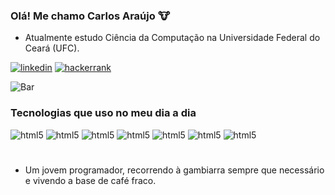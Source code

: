 ### Olá! Me chamo Carlos Araújo 🐮

* Atualmente estudo Ciência da Computação na Universidade Federal do Ceará (UFC).

[![linkedin](https://img.shields.io/badge/LinkedIn-0077B5?style=for-the-badge&logo=linkedin&logoColor=white)](https://www.linkedin.com/in/carlos-ara%C3%BAjo-46a35a272/)
[![hackerrank](https://img.shields.io/badge/-Hackerrank-2EC866?style=for-the-badge&logo=HackerRank&logoColor=white)](https://www.hackerrank.com/profile/viniciodantas07)

![Bar](https://github-readme-stats.vercel.app/api/top-langs/?username=carlosaraujo7&hide_progress=true)
### Tecnologias que uso no meu dia a dia
<div style="display: inline_block">
    <img style="margin-bottom: 8px;" align="center" alt="html5" src="https://img.shields.io/badge/HTML5-E34F26?style=for-the-badge&logo=html5&logoColor=white"/>
    <img style="margin-bottom: 8px;" align="center" alt="html5" src="https://img.shields.io/badge/CSS3-1572B6?style=for-the-badge&logo=css3&logoColor=white"/>
    <img style="margin-bottom: 8px;" align="center" alt="html5" src="https://img.shields.io/badge/Node.js-43853D?style=for-the-badge&logo=node.js&logoColor=white"/>
    <img style="margin-bottom: 8px;" align="center" alt="html5" src="https://img.shields.io/badge/C-00599C?style=for-the-badge&logo=c&logoColor=white"/>
    <img style="margin-bottom: 8px;" align="center" alt="html5" src="https://img.shields.io/badge/Java-ED8B00?style=for-the-badge&logo=openjdk&logoColor=white"/>
    <img style="margin-bottom: 8px;" align="center" alt="html5" src="https://img.shields.io/badge/python-3670A0?style=for-the-badge&logo=python&logoColor=ffdd54"/>
    <img style="margin-bottom: 8px;" align="center" alt="html5" src="https://img.shields.io/badge/JavaScript-323330?style=for-the-badge&logo=javascript&logoColor=F7DF1E"/>
</div><br/>

* Um jovem programador, recorrendo à gambiarra sempre que necessário e vivendo a base de café fraco.
